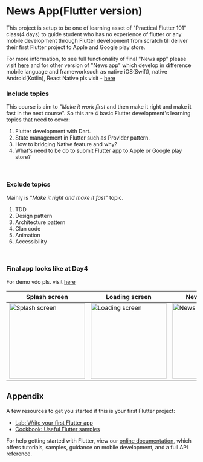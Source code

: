 # News App(Flutter version)


This project is setup to be one of learning asset of "Practical Flutter 101" class(4 days) to guide student who has no experience of flutter or any mobile development through Flutter development from scratch till deliver their first Flutter project to Apple and Google play store.

For more information, to see full functionality of final "News app" please visit [here](https://github.com/ssuntro/NewsApp_flutter_final) and for other version of "News app" which develop in difference mobile language and frameworksuch as native iOS(Swift), native Android(Kotlin), React Native pls visit - [here](https://github.com/ssuntro/NewsApp_class) 
<br />

### Include topics
This course is aim to "*Make it work first* and then make it right and make it fast in the next course". So this are 4 basic Flutter development's learning topics that need to cover:

1. Flutter development with Dart.
1. State management in Flutter such as Provider pattern.
1. How to bridging Native feature and why?
1. What's need to be do to submit Flutter app to Apple or Google play store?
<br />

### Exclude topics
Mainly is "*Make it right and make it fast*" topic.
1. TDD
1. Design pattern
1. Architecture pattern
1. Clan code
1. Animation
1. Accessibility
<br />

### Final app looks like at Day4

For demo vdo pls. visit [here](https://drive.google.com/file/d/1AgZ0jCGY3fUM9RrFKPDrZehn3_ovM3Re/view?usp=sharing) 

| Splash screen | Loading screen | News list screen | New Detail screen | Add news screen |
| ----------- | ----------- | ----------- | ----------- | ----------- |
| <img width="200" alt="Splash screen" src="https://user-images.githubusercontent.com/17498546/210162677-f46dacfc-694b-464d-ae07-d6fc0cc287b7.png"> | <img width="200" alt="Loading screen" src="https://user-images.githubusercontent.com/17498546/210162683-d1ef516f-b013-447d-93cd-d37fbae06175.png"> | <img width="200" alt="News list screen" src="https://user-images.githubusercontent.com/17498546/210162684-95eaf7f2-4745-46ed-a234-0f7636a4f880.png"> | <img width="200" alt="New Detail screen" src="https://user-images.githubusercontent.com/17498546/210162686-7f3c1ab0-8781-46a7-9e69-e2bdf135c5d1.png"> | <img width="200" alt="Add news screen" src="https://user-images.githubusercontent.com/17498546/210162687-0110325f-cd52-4092-9bd4-6fb7d4676893.png"> |






## Appendix


A few resources to get you started if this is your first Flutter project:

- [Lab: Write your first Flutter app](https://flutter.dev/docs/get-started/codelab)
- [Cookbook: Useful Flutter samples](https://flutter.dev/docs/cookbook)

For help getting started with Flutter, view our
[online documentation](https://flutter.dev/docs), which offers tutorials,
samples, guidance on mobile development, and a full API reference.
